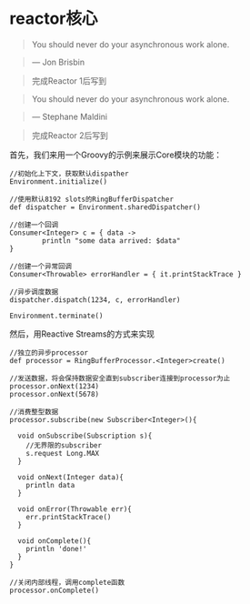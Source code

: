 # reactor核心

> You should never do your asynchronous work alone.

> — Jon Brisbin

> 完成Reactor 1后写到

> You should never do your asynchronous work alone.

> — Stephane Maldini

> 完成Reactor 2后写到

首先，我们来用一个Groovy的示例来展示Core模块的功能：

```
//初始化上下文，获取默认dispather
Environment.initialize()

//使用默认8192 slots的RingBufferDispatcher
def dispatcher = Environment.sharedDispatcher()

//创建一个回调
Consumer<Integer> c = { data ->
        println "some data arrived: $data"
}

//创建一个异常回调
Consumer<Throwable> errorHandler = { it.printStackTrace }

//异步调度数据
dispatcher.dispatch(1234, c, errorHandler)

Environment.terminate()
```

然后，用Reactive Streams的方式来实现

```
//独立的异步processor
def processor = RingBufferProcessor.<Integer>create()

//发送数据，将会保持数据安全直到subscriber连接到processor为止
processor.onNext(1234)
processor.onNext(5678)

//消费整型数据
processor.subscribe(new Subscriber<Integer>(){

  void onSubscribe(Subscription s){
    //无界限的subscriber
    s.request Long.MAX
  }

  void onNext(Integer data){
    println data
  }

  void onError(Throwable err){
    err.printStackTrace()
  }

  void onComplete(){
    println 'done!'
  }
}

//关闭内部线程，调用complete函数
processor.onComplete()
```

